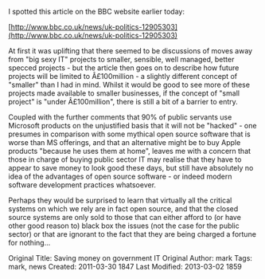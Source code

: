 I spotted this article on the BBC website earlier today:

[http://www.bbc.co.uk/news/uk-politics-12905303](http://www.bbc.co.uk/news/uk-politics-12905303)

At first it was uplifting that there seemed to be discussions of moves away from "big sexy IT" projects to smaller, sensible, well managed, better specced projects - but the article then goes on to describe how future projects will be limited to Â£100million - a slightly different concept of "smaller" than I had in mind. Whilst it would be good to see more of these projects made available to smaller businesses, if the concept of "small project" is "under Â£100million", there is still a bit of a barrier to entry.

Coupled with the further comments that 90% of public servants use Microsoft products on the unjustified basis that it will not be "hacked" - one presumes in comparison with some mythical open source software that is worse than MS offerings, and that an alternative might be to buy Apple products "because he uses them at home", leaves me with a concern that those in charge of buying public sector IT may realise that they have to appear to save money to look good these days, but still have absolutely no idea of the advantages of open source software - or indeed modern software development practices whatsoever.

Perhaps they would be surprised to learn that virtually all the critical systems on which we rely are in fact open source, and that the closed source systems are only sold to those that can either afford to (or have other good reason to) black box the issues (not the case for the public sector) or that are ignorant to the fact that they are being charged a fortune for nothing...



Original Title: Saving money on government IT
Original Author: mark
Tags: mark, news
Created: 2011-03-30 1847
Last Modified: 2013-03-02 1859
